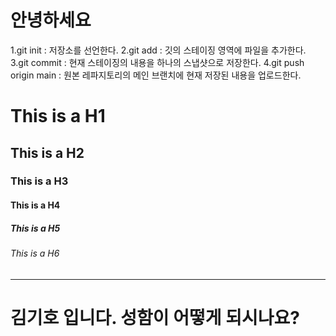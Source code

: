 # 안녕하세요

1.git init : 저장소를 선언한다.
2.git add : 깃의 스테이징 영역에 파일을 추가한다.
3.git commit : 현재 스테이징의 내용을 하나의 스냅샷으로 저장한다.
4.git push origin main : 원본 레파지토리의 메인 브랜치에 현재 저장된 내용을 업로드한다.

# This is a H1
## This is a H2
### This is a H3
#### This is a H4
##### This is a H5
###### This is a H6

--------------------------------------------------------------------------------
# 김기호 입니다. 성함이 어떻게 되시나요?
